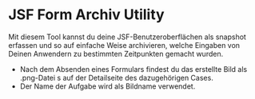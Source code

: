 # JSF Form Archiv Utility

Mit diesem Tool kannst du deine JSF-Benutzeroberflächen als snapshot erfassen und so auf einfache Weise archivieren, welche Eingaben von Deinen Anwendern zu bestimmten Zeitpunkten gemacht wurden.

- Nach dem Absenden eines Formulars findest du das erstellte Bild als .png-Datei s auf der Detailseite des dazugehörigen Cases.
- Der Name der Aufgabe wird als Bildname verwendet.
